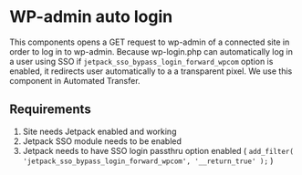 WP-admin auto login
===========

This components opens a GET request to wp-admin of a connected site in order to log in to wp-admin.
Because wp-login.php can automatically log in a user using SSO if `jetpack_sso_bypass_login_forward_wpcom` option is enabled, it redirects user automatically
to a a transparent pixel.
We use this component in Automated Transfer.

## Requirements

1. Site needs Jetpack enabled and working
2. Jetpack SSO module needs to be enabled
3. Jetpack needs to have SSO login passthru option enabled ( `add_filter( 'jetpack_sso_bypass_login_forward_wpcom', '__return_true' );` )
